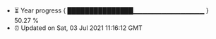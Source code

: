 - ⏳ Year progress { ███████████████▁▁▁▁▁▁▁▁▁▁▁▁▁▁▁ } 50.27 %
- ⏰ Updated on Sat, 03 Jul 2021 11:16:12 GMT

